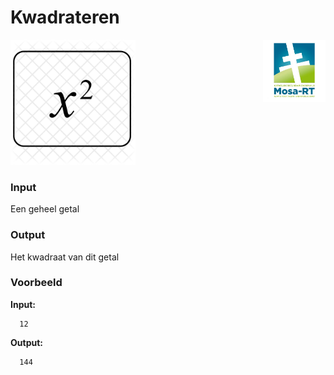 <h1>Kwadrateren</h1> 
<img src="media/Mosa-rt.jpg" alt="logo" width="100" height="100" align=right>

<img src="media/x-square-827408.png" alt="kwadraat" width="200" height="200"> 

 
### Input

Een geheel getal

### Output

Het kwadraat van dit getal

### Voorbeeld


**Input:**

      12

**Output:**

      144
      

